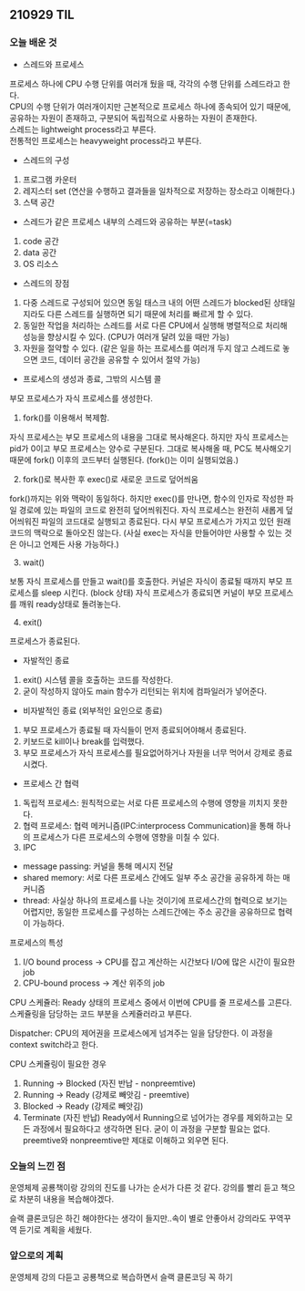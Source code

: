 ## 210929 TIL

### 오늘 배운 것

- 스레드와 프로세스
<p>
프로세스 하나에 CPU 수행 단위를 여러개 뒀을 때, 각각의 수행 단위를 스레드라고 한다.<br/>
CPU의 수행 단위가 여러개이지만 근본적으로 프로세스 하나에 종속되어 있기 때문에, 공유하는 자원이 존재하고,
구분되어 독립적으로 사용하는 자원이 존재한다.<br/>
스레드는 lightweight process라고 부른다.<br/>
전통적인 프로세스는 heavyweight process라고 부른다.
</p>

- 스레드의 구성

1. 프로그램 카운터
2. 레지스터 set (연산을 수행하고 결과들을 일차적으로 저장하는 장소라고 이해한다.)
3. 스택 공간

- 스레드가 같은 프로세스 내부의 스레드와 공유하는 부분(=task)

1. code 공간
2. data 공간
3. OS 리소스

- 스레드의 장점

1. 다중 스레드로 구성되어 있으면 동일 태스크 내의 어떤 스레드가 blocked된 상태일지라도 다른 스레드를 실행하면 되기 때문에 처리를 빠르게 할 수 있다.
2. 동일한 작업을 처리하는 스레드를 서로 다른 CPU에서 실행해 병렬적으로 처리해 성능을 향상시킬 수 있다. (CPU가 여러개 달려 있을 때만 가능)
3. 자원을 절약할 수 있다. (같은 일을 하는 프로세스를 여러개 두지 않고 스레드로 놓으면 코드, 데이터 공간을 공유할 수 있어서 절약 가능)
   <br/>

- 프로세스의 생성과 종료, 그밖의 시스템 콜
<p>부모 프로세스가 자식 프로세스를 생성한다.<br/>

1. fork()를 이용해서 복제함.
<p>
자식 프로세스는 부모 프로세스의 내용을 그대로 복사해온다.
하지만 자식 프로세스는 pid가 0이고 부모 프로세스는 양수로 구분된다.
그대로 복사해올 때, PC도 복사해오기 때문에 fork() 이후의 코드부터 실행된다. (fork()는 이미 실행되었음.)
</p>

2. fork()로 복사한 후 exec()로 새로운 코드로 덮어씌움
<p>
fork()까지는 위와 맥락이 동일하다.
하지만 exec()를 만나면, 함수의 인자로 작성한 파일 경로에 있는 파일의 코드로 완전히 덮어씌워진다.
자식 프로세스는 완전히 새롭게 덮어씌워진 파일의 코드대로 실행되고 종료된다.
다시 부모 프로세스가 가지고 있던 원래 코드의 맥락으로 돌아오진 않는다.
(사실 exec는 자식을 만들어야만 사용할 수 있는 것은 아니고 언제든 사용 가능하다.)
</p>

3. wait()
<p>
보통 자식 프로세스를 만들고 wait()를 호출한다.
커널은 자식이 종료될 때까지 부모 프로세스를 sleep 시킨다. (block 상태)
자식 프로세스가 종료되면 커널이 부모 프로세스를 깨워 ready상태로 돌려놓는다. 
</p>

4. exit()
<p>
프로세스가 종료된다.

- 자발적인 종료

1. exit() 시스템 콜을 호출하는 코드를 작성한다.
2. 굳이 작성하지 않아도 main 함수가 리턴되는 위치에 컴파일러가 넣어준다.

- 비자발적인 종료 (외부적인 요인으로 종료)

1. 부모 프로세스가 종료될 때 자식들이 먼저 종료되어야해서 종료된다.
2. 키보드로 kill이나 break를 입력했다.
3. 부모 프로세스가 자식 프로세스를 필요없어하거나 자원을 너무 먹어서 강제로 종료시켰다.
</p>

- 프로세스 간 협력

1. 독립적 프로세스: 원칙적으로는 서로 다른 프로세스의 수행에 영향을 끼치지 못한다.
2. 협력 프로세스: 협력 메커니즘(IPC:interprocess Communication)을 통해 하나의 프로세스가 다른 프로세스의 수행에 영향을 미칠 수 있다.
3. IPC

- message passing: 커널을 통해 메시지 전달
- shared memory: 서로 다른 프로세스 간에도 일부 주소 공간을 공유하게 하는 매커니즘
- thread: 사실상 하나의 프로세스를 나눈 것이기에 프로세스간의 협력으로 보기는 어렵지만, 동일한 프로세스를 구성하는 스레드간에는 주소 공간을 공유하므로 협력이 가능하다.

프로세스의 특성

1. I/O bound process -> CPU를 잡고 계산하는 시간보다 I/O에 많은 시간이 필요한 job
2. CPU-bound process -> 계산 위주의 job

CPU 스케쥴러: Ready 상태의 프로세스 중에서 이번에 CPU를 줄 프로세스를 고른다. 스케쥴링을 담당하는 코드 부분을 스케쥴러라고 부른다.

Dispatcher: CPU의 제어권을 프로세스에게 넘겨주는 일을 담당한다. 이 과정을 context switch라고 한다.

CPU 스케쥴링이 필요한 경우

1. Running -> Blocked (자진 반납 - nonpreemtive)
2. Running -> Ready (강제로 빼앗김 - preemtive)
3. Blocked -> Ready (강제로 빼앗김)
4. Terminate (자진 반납)
   Ready에서 Running으로 넘어가는 경우를 제외하고는 모든 과정에서 필요하다고 생각하면 된다.
   굳이 이 과정을 구분할 필요는 없다.
   preemtive와 nonpreemtive만 제대로 이해하고 외우면 된다.

### 오늘의 느낀 점

<p>운영체제 공룡책이랑 강의의 진도를 나가는 순서가 다른 것 같다. 강의를 빨리 듣고 책으로 차분히 내용을 복습해야겠다.</p>
<p>슬랙 클론코딩은 하긴 해야한다는 생각이 들지만..속이 별로 안좋아서 강의라도 꾸역꾸역 듣기로 계획을 세웠다.</p>

### 앞으로의 계획

운영체제 강의 다듣고 공룡책으로 복습하면서 슬랙 클론코딩 꼭 하기

